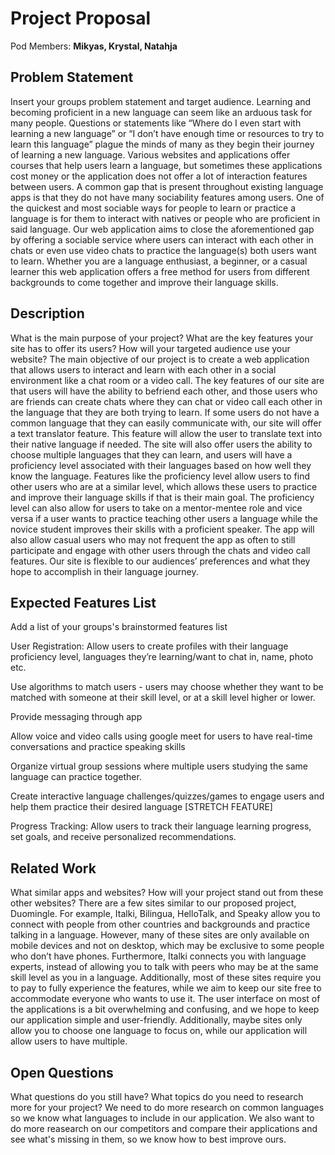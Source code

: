 # Project Proposal

Pod Members: **Mikyas, Krystal, Natahja**

## Problem Statement

Insert your groups problem statement and target audience.
Learning and becoming proficient in a new language can seem like an arduous task for many people. Questions or statements like “Where do I even start with learning a new language” or “I don’t have enough time or resources to try to learn this language” plague the minds of many as they begin their journey of learning a new language. Various websites and applications offer courses that help users learn a language, but sometimes these applications cost money or the application does not offer a lot of interaction features between users. A common gap that is present throughout existing language apps is that they do not have many sociability features among users. One of the quickest and most sociable ways for people to learn or practice a language is for them to interact with natives or people who are proficient in said language. Our web application aims to close the aforementioned gap by offering a sociable service where users can interact with each other in chats or even use video chats to practice the language(s) both users want to learn. Whether you are a language enthusiast, a beginner, or a casual learner this web application offers a free method for users from different backgrounds to come together and improve their language skills. 

## Description

What is the main purpose of your project? What are the key features your site has to offer its users? How will your targeted audience use your website?
The main objective of our project is to create a web application that allows users to interact and learn with each other in a social environment like a chat room or a video call. The key features of our site are that users will have the ability to befriend each other, and those users who are friends can create chats where they can chat or video call each other in the language that they are both trying to learn. If some users do not have a common language that they can easily communicate with, our site will offer a text translator feature. This feature will allow the user to translate text into their native language if needed. The site will also offer users the ability to choose multiple languages that they can learn, and users will have a proficiency level associated with their languages based on how well they know the language. Features like the proficiency level allow users to find other users who are at a similar level, which allows these users to practice and improve their language skills if that is their main goal. The proficiency level can also allow for users to take on a mentor-mentee role and vice versa if a user wants to practice teaching other users a language while the novice student improves their skills with a proficient speaker. The app will also allow casual users who may not frequent the app as often to still participate and engage with other users through the chats and video call features. Our site is flexible to our audiences’ preferences and what they hope to accomplish in their language journey. 

## Expected Features List

Add a list of your groups's brainstormed features list

User Registration: Allow users to create profiles with their language proficiency level, languages they’re learning/want to chat in, name, photo etc.

Use algorithms to match users - users may choose whether they want to be matched with someone at their skill level, or at a skill level higher or lower. 

Provide messaging through app 

Allow voice and video calls using google meet for users to have real-time conversations and practice speaking skills 

Organize virtual group sessions where multiple users studying the same language can practice together.

Create interactive language challenges/quizzes/games  to engage users and help them practice their desired language [STRETCH FEATURE]

Progress Tracking: Allow users to track their language learning progress, set goals, and receive personalized recommendations.


## Related Work

What similar apps and websites? How will your project stand out from these other websites?
There are a few sites similar to our proposed project, Duomingle. For example, Italki, Bilingua, HelloTalk, and Speaky allow you to connect with people from other countries and backgrounds and practice talking in a language. However, many of these sites are only available on mobile devices and not on desktop, which may be exclusive to some people who don’t have phones. Furthermore, Italki connects you with language experts, instead of allowing you to talk with peers who may be at the same skill level as you in a language. Additionally, most of these sites require you to pay to fully experience the features, while we aim to keep our site free to accommodate everyone who wants to use it. The user interface on most of the applications is a bit overwhelming and confusing, and we hope to keep our application simple and user-friendly. Additionally, maybe sites only allow you to choose one language to focus on, while our application will allow users to have multiple.

## Open Questions

What questions do you still have? What topics do you need to research more for your project?
We need to do more research on common languages so we know what languages to include in our application. We also want to do more reasearch on our competitors and compare their applications and see what's missing in them, so we know how to best improve ours. 
